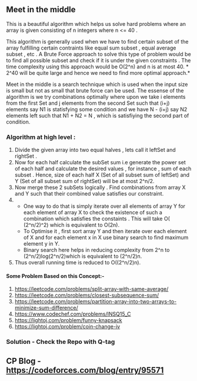 
## Meet in the middle

This is a beautiful algorithm which helps us solve hard problems where an array is given consisting of n integers where n <= 40 .

This algorithm is generally used when we have to find certain subset of the array fulfilling certain contraints like equal sum subset , equal average subset , etc .
A Brute Force approach to solve this type of problem would be to find all possible subset and check if it is under the given constraints . The time complexity using this approach would be O(2^n) and n is at most 40. * 2^40 will be quite large and hence we need to find more optimal approach.*

Meet in the middle is a search technique which is used when the input size is small but not as small that brute force can be used.
The essense of the algorithm is we try combinations optimally where upon we take i elements from the first Set and j elements from the second Set such that (i+j) elements say N1 is statisfying some condition and we have N - (i+j) say N2 elements left such that N1 + N2 = N , which is satisfiying the second part of condition.

### Algorithm at high level :

1.  Divide the given array into two equal halves , lets call it leftSet and rightSet .
2.  Now for each half calculate the subSet sum i.e generate the power set of each half and calculate the desired values , for instance , sum of each subset . Hence, size of each half X (Set of all subset sum of leftSet) and Y (Set of all subset sum of rightSet) will be at most 2^n/2.
3.  Now merge these 2 subSets logically . Find combinations from array X and Y such that their combined value satisfies our constraint.
4. * One way to do that is simply iterate over all elements of array Y for each element of array X to check the existence of such a combination which satisfies the constaints . This will take O( (2^n/2)^2) which is equivalent to O(2n).
   * To Optimise it , first sort array Y and then iterate over each element of X and for each element x in X use binary search to find maximum element y in Y.
   * Binary search here helps in reducing complexity from 2^n to (2^n/2)log(2^n/2)which is equivalent to (2^n/2)n.
5.  Thus overall running time is reduced to O((2^n/2)n).

####  Some Problem Based on this Concept:-
1. https://leetcode.com/problems/split-array-with-same-average/             
2. https://leetcode.com/problems/closest-subsequence-sum/
3. https://leetcode.com/problems/partition-array-into-two-arrays-to-minimize-sum-difference/
4. https://www.codechef.com/problems/INSQ15_C
5. https://lightoj.com/problem/funny-knapsack
6. https://lightoj.com/problem/coin-change-iv


### Solution - Check the Repo with Q-tag

## CP Blog - https://codeforces.com/blog/entry/95571
